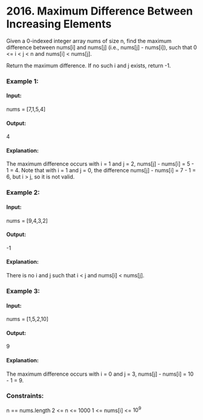 # 2016. Maximum Difference Between Increasing Elements
Given a 0-indexed integer array nums of size n, find the maximum difference between nums[i] and nums[j] (i.e., nums[j] - nums[i]), such that 0 <= i < j < n and nums[i] < nums[j].

Return the maximum difference. If no such i and j exists, return -1.

### Example 1:
#### Input:
nums = [7,1,5,4]
#### Output: 
4
#### Explanation:
The maximum difference occurs with i = 1 and j = 2, nums[j] - nums[i] = 5 - 1 = 4.
Note that with i = 1 and j = 0, the difference nums[j] - nums[i] = 7 - 1 = 6, but i > j, so it is not valid.

### Example 2:
#### Input:
nums = [9,4,3,2]
#### Output:
-1
#### Explanation:
There is no i and j such that i < j and nums[i] < nums[j].

### Example 3:
#### Input:
nums = [1,5,2,10]
#### Output:
9
#### Explanation:
The maximum difference occurs with i = 0 and j = 3, nums[j] - nums[i] = 10 - 1 = 9.
 
### Constraints:
n == nums.length
2 <= n <= 1000
1 <= nums[i] <= $`10^9`$


